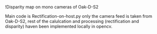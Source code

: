 !Disparity map on mono cameras of Oak-D-S2

Main code is Rectification-on-host.py
only the camera feed is taken from Oak-D-S2, rest of the calulcation and processing (rectification and disparity) haven been implemented locally in opencv. 
